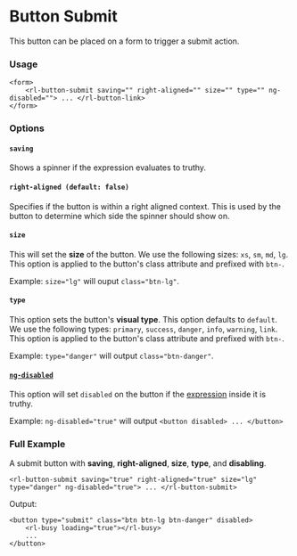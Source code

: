 # Button Submit
This button can be placed on a form to trigger a submit action.

### Usage
```
<form>
	<rl-button-submit saving="" right-aligned="" size="" type="" ng-disabled=""> ... </rl-button-link>
</form>
```
### Options

#### `saving`

Shows a spinner if the expression evaluates to truthy.

#### `right-aligned (default: false)`

Specifies if the button is within a right aligned context. This is used by the button to determine which side the spinner should show on.

#### `size`

This will set the **size** of the button. We use the following sizes: `xs`, `sm`, `md`, `lg`. This option is applied to the button's class attribute and prefixed with `btn-`.

Example: `size="lg"` will ouput `class="btn-lg"`.

#### `type`

This option sets the button's **visual type**. This option defaults to `default`. We use the following types: `primary`, `success`, `danger`, `info`, `warning`, `link`. This option is applied to the button's class attribute and prefixed with `btn-`.

Example: `type="danger"` will output `class="btn-danger"`.


#### [`ng-disabled`](https://docs.angularjs.org/api/ng/directive/ngDisabled)

This option will set `disabled` on the button if the [expression](https://docs.angularjs.org/guide/expression) inside it is truthy.

Example: `ng-disabled="true"` will output `<button disabled> ... </button>`

### Full Example
A submit button with **saving**, **right-aligned**, **size**, **type**, and **disabling**.
```
<rl-button-submit saving="true" right-aligned="true" size="lg" type="danger" ng-disabled="true"> ... </rl-button-submit>
```
Output:
```
<button type="submit" class="btn btn-lg btn-danger" disabled>
	<rl-busy loading="true"></rl-busy>
	...
</button>
```